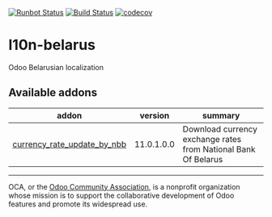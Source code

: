 [![Runbot Status](https://runbot.odoo-community.org/runbot/badge/flat/267/11.0.svg)](https://runbot.odoo-community.org/runbot/repo/github-com-oca-l10n-belarus-267)
[![Build Status](https://travis-ci.com/OCA/l10n-belarus.svg?branch=11.0)](https://travis-ci.com/OCA/l10n-belarus)
[![codecov](https://codecov.io/gh/OCA/l10n-belarus/branch/11.0/graph/badge.svg)](https://codecov.io/gh/OCA/l10n-belarus)

# l10n-belarus

Odoo Belarusian localization

[//]: # (addons)

Available addons
----------------
addon | version | summary
--- | --- | ---
[currency_rate_update_by_nbb](currency_rate_update_by_nbb/) | 11.0.1.0.0 | Download currency exchange rates from National Bank Of Belarus

[//]: # (end addons)

----

OCA, or the [Odoo Community Association](http://odoo-community.org/), is a nonprofit organization whose
mission is to support the collaborative development of Odoo features and
promote its widespread use.
